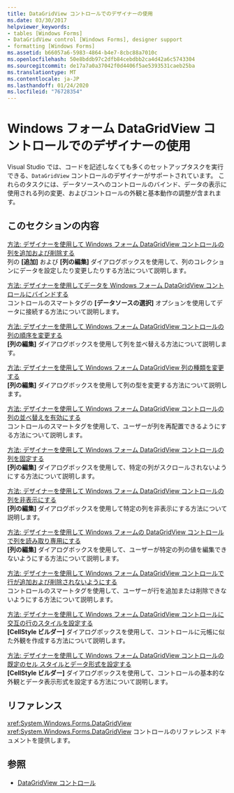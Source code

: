 ```yaml
---
title: DataGridView コントロールでのデザイナーの使用
ms.date: 03/30/2017
helpviewer_keywords:
- tables [Windows Forms]
- DataGridView control [Windows Forms], designer support
- formatting [Windows Forms]
ms.assetid: b66057a6-5983-4864-b4e7-8cbc88a7010c
ms.openlocfilehash: 50e8bddb97c2dfb84cebdbb2ca4d42a6c5743304
ms.sourcegitcommit: de17a7a0a37042f0d4406f5ae5393531caeb25ba
ms.translationtype: MT
ms.contentlocale: ja-JP
ms.lasthandoff: 01/24/2020
ms.locfileid: "76728354"
---
```

# <a name="using-the-designer-with-the-windows-forms-datagridview-control"></a>Windows フォーム DataGridView コントロールでのデザイナーの使用
Visual Studio では、コードを記述しなくても多くのセットアップタスクを実行できる、`DataGridView` コントロールのデザイナーがサポートされています。 これらのタスクには、データソースへのコントロールのバインド、データの表示に使用される列の変更、およびコントロールの外観と基本動作の調整が含まれます。  
  
## <a name="in-this-section"></a>このセクションの内容  
 [方法: デザイナーを使用して Windows フォーム DataGridView コントロールの列を追加および削除する](add-and-remove-columns-in-the-datagrid-using-the-designer.md)  
 列の **[追加]** および **[列の編集]** ダイアログボックスを使用して、列のコレクションにデータを設定したり変更したりする方法について説明します。  
  
 [方法: デザイナーを使用してデータを Windows フォーム DataGridView コントロールにバインドする](bind-data-to-the-datagrid-using-the-designer.md)  
 コントロールのスマートタグの **[データソースの選択]** オプションを使用してデータに接続する方法について説明します。  
  
 [方法: デザイナーを使用して Windows フォーム DataGridView コントロールの列の順序を変更する](change-the-order-of-columns-in-the-datagrid-using-the-designer.md)  
 **[列の編集]** ダイアログボックスを使用して列を並べ替える方法について説明します。  
  
 [方法: デザイナーを使用して Windows フォーム DataGridView 列の種類を変更する](change-the-type-of-a-wf-datagridview-column-using-the-designer.md)  
 **[列の編集]** ダイアログボックスを使用して列の型を変更する方法について説明します。  
  
 [方法: デザイナーを使用して Windows フォーム DataGridView コントロールの列の並べ替えを有効にする](enable-column-reordering-in-the-datagrid-using-the-designer.md)  
 コントロールのスマートタグを使用して、ユーザーが列を再配置できるようにする方法について説明します。  
  
 [方法: デザイナーを使用して Windows フォーム DataGridView コントロールの列を固定する](freeze-columns-in-the-datagrid-using-the-designer.md)  
 **[列の編集]** ダイアログボックスを使用して、特定の列がスクロールされないようにする方法について説明します。  
  
 [方法: デザイナーを使用して Windows フォーム DataGridView コントロールの列を非表示にする](hide-columns-in-the-datagrid-using-the-designer.md)  
 **[列の編集]** ダイアログボックスを使用して特定の列を非表示にする方法について説明します。  
  
 [方法: デザイナーを使用して Windows フォームの DataGridView コントロールで列を読み取り専用にする](make-columns-read-only-in-the-datagrid-using-the-designer.md)  
 **[列の編集]** ダイアログボックスを使用して、ユーザーが特定の列の値を編集できないようにする方法について説明します。  
  
 [方法: デザイナーを使用して Windows フォーム DataGridView コントロールで行が追加および削除されないようにする](prevent-row-addition-and-deletion-in-the-datagrid-using-the-designer.md)  
 コントロールのスマートタグを使用して、ユーザーが行を追加または削除できないようにする方法について説明します。  
  
 [方法: デザイナーを使用して Windows フォーム DataGridView コントロールに交互の行のスタイルを設定する](set-alternating-row-styles-for-the-datagrid-using-the-designer.md)  
 **[CellStyle ビルダー]** ダイアログボックスを使用して、コントロールに元帳に似た外観を作成する方法について説明します。  
  
 [方法: デザイナーを使用して Windows フォーム DataGridView コントロールの既定のセル スタイルとデータ形式を設定する](default-cell-styles-datagridview.md)  
 **[CellStyle ビルダー]** ダイアログボックスを使用して、コントロールの基本的な外観とデータ表示形式を設定する方法について説明します。  
  
## <a name="reference"></a>リファレンス  
 <xref:System.Windows.Forms.DataGridView>  
 <xref:System.Windows.Forms.DataGridView> コントロールのリファレンス ドキュメントを提供します。  
  
## <a name="see-also"></a>参照

- [DataGridView コントロール](datagridview-control-windows-forms.md)
